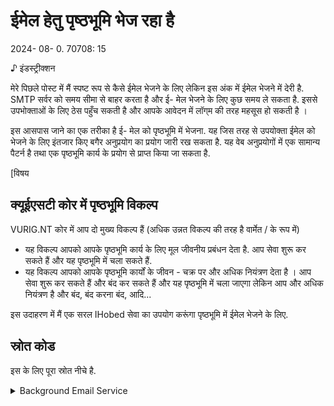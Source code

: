 # ईमेल हेतु पृष्ठभूमि भेज रहा है

<!--category-- ASP.NET -->
<datetime class="hidden">2024- 08- 0. 70708: 15</datetime>

♪ इंडस्ट्रीक्शन

मेरे पिछले पोस्ट में मैं स्पष्ट रूप से कैसे ईमेल भेजने के लिए लेकिन इस अंक में ईमेल भेजने में देरी है. SMTP सर्वर को समय सीमा से बाहर करता है और ई- मेल भेजने के लिए कुछ समय ले सकता है. इससे उपभोक्ताओं के लिए ठेस पहुँच सकती है और आपके आवेदन में लॉग्‌म की तरह महसूस हो सकती है ।

इस आसपास जाने का एक तरीका है ई- मेल को पृष्ठभूमि में भेजना. यह जिस तरह से उपयोक्ता ईमेल को भेजने के लिए इंतजार किए बगैर अनुप्रयोग का प्रयोग जारी रख सकता है. यह वेब अनुप्रयोगों में एक सामान्य पैटर्न है तथा एक पृष्ठभूमि कार्य के प्रयोग से प्राप्त किया जा सकता है.

[विषय

## क्यूईएसटी कोर में पृष्ठभूमि विकल्प

VURIG.NT कोर में आप दो मुख्य विकल्प हैं (अधिक उन्नत विकल्प की तरह है वार्मेत / के रूप में)

- यह विकल्प आपको आपके पृष्ठभूमि कार्य के लिए मूल जीवनीय प्रबंधन देता है. आप सेवा शुरू कर सकते हैं और यह पृष्ठभूमि में चला सकते हैं.
- यह विकल्प आपको आपके पृष्ठभूमि कार्यों के जीवन - चक्र पर और अधिक नियंत्रण देता है । आप सेवा शुरू कर सकते हैं और बंद कर सकते हैं और यह पृष्ठभूमि में चला जाएगा लेकिन आप और अधिक नियंत्रण है और बंद, बंद करना बंद, आदि...

इस उदाहरण में मैं एक सरल IHobed सेवा का उपयोग करूंगा पृष्ठभूमि में ईमेल भेजने के लिए.

## स्रोत कोड

इस के लिए पूरा स्रोत नीचे है.

<details>
<summary>Background Email Service</summary>
```csharp
using System.Threading.Tasks.Dataflow;
using Mostlylucid.Email.Models;

namespace Mostlylucid.Email
{
    public class EmailSenderHostedService(EmailService emailService, ILogger<EmailSenderHostedService> logger)
        : IHostedService, IDisposable
    {
        private readonly BufferBlock<BaseEmailModel> _mailMessages = new();
        private Task _sendTask = Task.CompletedTask;
        private CancellationTokenSource cancellationTokenSource = new();

        public async Task SendEmailAsync(BaseEmailModel message)
        {
            await _mailMessages.SendAsync(message);
        }

        public Task StartAsync(CancellationToken cancellationToken)
        {
            logger.LogInformation("Starting background e-mail delivery");
            // Start the background task
            _sendTask = DeliverAsync(cancellationTokenSource.Token);
            return Task.CompletedTask;
        }

        public async Task StopAsync(CancellationToken cancellationToken)
        {
            logger.LogInformation("Stopping background e-mail delivery");

            // Cancel the token to signal the background task to stop
            await cancellationTokenSource.CancelAsync();

            // Wait until the background task completes or the cancellation token triggers
            await Task.WhenAny(_sendTask, Task.Delay(Timeout.Infinite, cancellationToken));
        }

        private async Task DeliverAsync(CancellationToken token)
        {
            logger.LogInformation("E-mail background delivery started");

            while (!token.IsCancellationRequested)
            {
                BaseEmailModel? message = null;
                try
                {if(_mailMessages.Count == 0) continue;
                    message = await _mailMessages.ReceiveAsync(token);
                    switch (message)
                    {
                        case ContactEmailModel contactEmailModel:
                            await emailService.SendContactEmail(contactEmailModel);
                            break;
                        case CommentEmailModel commentEmailModel:
                            await emailService.SendCommentEmail(commentEmailModel);
                            break;
                    }
                    logger.LogInformation("Email from {SenderEmail} sent", message.SenderEmail);
                }
                catch (OperationCanceledException)
                {
                    break;
                }
                catch (Exception exc)
                {
                    logger.LogError(exc, "Couldn't send an e-mail from {SenderEmail}", message?.SenderEmail);
                    await Task.Delay(1000, token); // Delay and respect the cancellation token
                    if (message != null)
                    {
                        await _mailMessages.SendAsync(message, token);
                    }
                }
            }

            logger.LogInformation("E-mail background delivery stopped");
        }

        public void Dispose()
        {
            cancellationTokenSource.Cancel();
            cancellationTokenSource.Dispose();
        }
    }
}
```

</details>
यहाँ आप देख सकते हैं कि हम सेवा की शुरूआत को संभाल सकते हैं और एक नए बफर ब्लॉक को ईमेल को पकड़े रखने के लिए.

```csharp
public class EmailSenderHostedService(EmailService emailService, ILogger<EmailSenderHostedService> logger)
        : IHostedService, IDisposable
    {
        private readonly BufferBlock<BaseEmailModel> _mailMessages = new();
        private Task _sendTask = Task.CompletedTask;
        private CancellationTokenSource cancellationTokenSource = new();
```

हमने एक नया कार्य भी स्थापित किया ताकि ई- मेल को पृष्ठभूमि में भेज सकें ।
और जब हम सेवा को रोकने के लिए काम रद्द करने के लिए एक रद्दीकरण

फिर हम होस्ट सर्विस प्रारंभ करें प्रारंभ करें तथा एक ईमेल भेजने के लिए प्रविष्टि बिंदु दें.

```csharp
 public async Task SendEmailAsync(BaseEmailModel message)
        {
            await _mailMessages.SendAsync(message);
        }

        public Task StartAsync(CancellationToken cancellationToken)
        {
            logger.LogInformation("Starting background e-mail delivery");
            // Start the background task
            _sendTask = DeliverAsync(cancellationTokenSource.Token);
            return Task.CompletedTask;
        }
```

अपनी सेटअप क्लास में हम अब DI संग्राहक के साथ सेवा रजिस्टर करने की जरूरत है और होस्ट सर्विस सर्विस

```csharp
       services.AddSingleton<EmailSenderHostedService>();
        services.AddHostedService(provider => provider.GetRequiredService<EmailSenderHostedService>());
```

अब हम ई-मेल भेजने के लिए ई-मेल भेज सकते हैं ई- मेल की मांग पर ईमेल करने के द्वारा।
उदाहरण के लिए, संपर्क फार्म के लिए हम यह करते हैं.

```csharp
            var contactModel = new ContactEmailModel()
            {
                SenderEmail = user.email,
                SenderName =user.name,
                Comment = commentHtml,
            };
            await sender.SendEmailAsync(contactModel);
```

इस संदेश को आगे भेजें कोड में `BufferBlock<BaseEmailModel>` _डाक संदेश और पृष्ठभूमि कार्य इसे उठा लेता है और ई- मेल भेज सकता है.

```csharp
   private async Task DeliverAsync(CancellationToken token)
        {
          ...

            while (!token.IsCancellationRequested)
            {
                BaseEmailModel? message = null;
                try
                {if(_mailMessages.Count == 0) continue;
                    message = await _mailMessages.ReceiveAsync(token);
                    switch (message)
                    {
                        case ContactEmailModel contactEmailModel:
                            await emailService.SendContactEmail(contactEmailModel);
                            break;
                        case CommentEmailModel commentEmailModel:
                            await emailService.SendCommentEmail(commentEmailModel);
                            break;
                    }
                    logger.LogInformation("Email from {SenderEmail} sent", message.SenderEmail);
           ...
            }

            logger.LogInformation("E-mail background delivery stopped");
        }
```

यह तब तक लूप हो जाएगा जब तक हम सेवा को रोक नहीं कर नए ईमेल भेजने के लिए बफर अवरोधित करने के लिए जारी रखें.